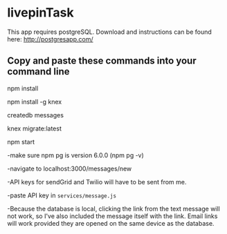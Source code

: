 # livepinTask

This app requires postgreSQL. Download and instructions can be found here: http://postgresapp.com/

## Copy and paste these commands into your command line
npm install

npm install -g knex

createdb messages

knex migrate:latest

npm start

-make sure npm pg is version 6.0.0 (npm pg -v)

-navigate to localhost:3000/messages/new

-API keys for sendGrid and Twilio will have to be sent from me.

-paste API key in `services/message.js`

-Because the database is local, clicking the link from the text message will not work, so I've also included the message itself with the link.
Email links will work provided they are opened on the same device as the database.

